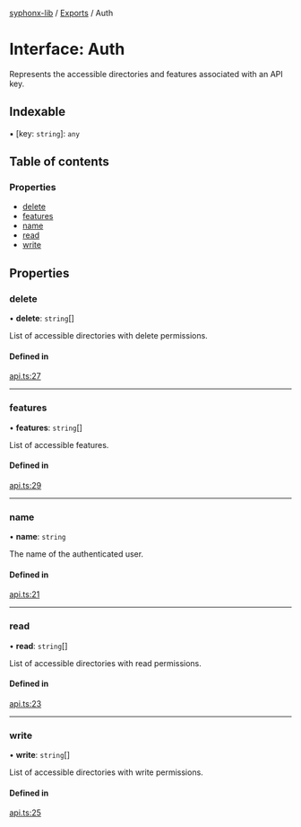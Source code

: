 [syphonx-lib](../README.md) / [Exports](../modules.md) / Auth

# Interface: Auth

Represents the accessible directories and features associated with an API key.

## Indexable

▪ [key: `string`]: `any`

## Table of contents

### Properties

- [delete](Auth.md#delete)
- [features](Auth.md#features)
- [name](Auth.md#name)
- [read](Auth.md#read)
- [write](Auth.md#write)

## Properties

### delete

• **delete**: `string`[]

List of accessible directories with delete permissions.

#### Defined in

[api.ts:27](https://github.com/dtempx/syphonx-lib/blob/ca85ca5/api.ts#L27)

___

### features

• **features**: `string`[]

List of accessible features.

#### Defined in

[api.ts:29](https://github.com/dtempx/syphonx-lib/blob/ca85ca5/api.ts#L29)

___

### name

• **name**: `string`

The name of the authenticated user.

#### Defined in

[api.ts:21](https://github.com/dtempx/syphonx-lib/blob/ca85ca5/api.ts#L21)

___

### read

• **read**: `string`[]

List of accessible directories with read permissions.

#### Defined in

[api.ts:23](https://github.com/dtempx/syphonx-lib/blob/ca85ca5/api.ts#L23)

___

### write

• **write**: `string`[]

List of accessible directories with write permissions.

#### Defined in

[api.ts:25](https://github.com/dtempx/syphonx-lib/blob/ca85ca5/api.ts#L25)
